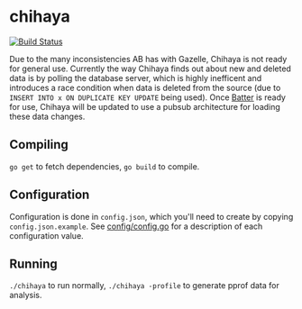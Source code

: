 chihaya
=======

[![Build Status](https://travis-ci.org/kotokoko/chihaya.png?branch=master)](https://travis-ci.org/kotokoko/chihaya)

Due to the many inconsistencies AB has with Gazelle, Chihaya is not ready for general use. Currently the way Chihaya finds out about new and deleted data is by polling the database server, which is highly inefficent and introduces a race condition when data is deleted from the source (due to `INSERT INTO x ON DUPLICATE KEY UPDATE` being used). Once [Batter](https://github.com/wafflesfm/batter) is ready for use, Chihaya will be updated to use a pubsub architecture for loading these data changes.

Compiling
---------

`go get` to fetch dependencies, `go build` to compile.

Configuration
-------------

Configuration is done in `config.json`, which you'll need to create by copying `config.json.example`. See [config/config.go](https://github.com/kotokoko/chihaya/blob/master/config/config.go) for a description of each configuration value.

Running
-------

`./chihaya` to run normally, `./chihaya -profile` to generate pprof data for analysis.


